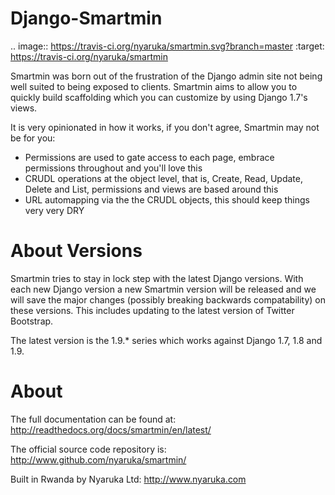 Django-Smartmin
===========================================

.. image:: https://travis-ci.org/nyaruka/smartmin.svg?branch=master
    :target: https://travis-ci.org/nyaruka/smartmin

Smartmin was born out of the frustration of the Django admin site not being well suited to being exposed to clients.  Smartmin aims to allow you to quickly build scaffolding which you can customize by using Django 1.7's views.

It is very opinionated in how it works, if you don't agree, Smartmin may not be for you:

- Permissions are used to gate access to each page, embrace permissions throughout and you'll love this
- CRUDL operations at the object level, that is, Create, Read, Update, Delete and List, permissions and views are based around this
- URL automapping via the the CRUDL objects, this should keep things very very DRY

About Versions
================

Smartmin tries to stay in lock step with the latest Django versions.  With each new Django version a new Smartmin version will be released and we will save the major changes (possibly breaking backwards compatability) on these versions.  This includes updating to the latest version of Twitter Bootstrap.

The latest version is the 1.9.* series which works against Django 1.7, 1.8 and 1.9.

About
======

The full documentation can be found at:
  http://readthedocs.org/docs/smartmin/en/latest/

The official source code repository is:
  http://www.github.com/nyaruka/smartmin/

Built in Rwanda by Nyaruka Ltd:
  http://www.nyaruka.com


